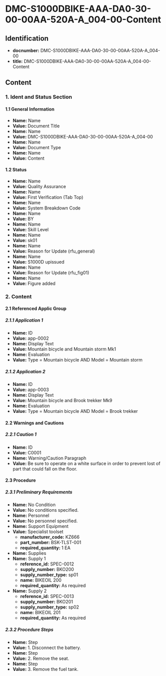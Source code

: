 # DMC-S1000DBIKE-AAA-DA0-30-00-00AA-520A-A_004-00-Content

## Identification

*   **docnumber:** DMC-S1000DBIKE-AAA-DA0-30-00-00AA-520A-A_004-00
*   **title:** DMC-S1000DBIKE-AAA-DA0-30-00-00AA-520A-A_004-00-Content

## Content

### 1. Ident and Status Section

#### 1.1 General Information

*   **Name:** Name
*   **Value:** Document Title
*   **Name:** Name
*   **Value:** DMC-S1000DBIKE-AAA-DA0-30-00-00AA-520A-A_004-00
*   **Name:** Name
*   **Value:** Document Type
*   **Name:** Name
*   **Value:** Content

#### 1.2 Status

*   **Name:** Name
*   **Value:** Quality Assurance
*   **Name:** Name
*   **Value:** First Verification (Tab Top)
*   **Name:** Name
*   **Value:** System Breakdown Code
*   **Name:** Name
*   **Value:** BY
*   **Name:** Name
*   **Value:** Skill Level
*   **Name:** Name
*   **Value:** sk01
*   **Name:** Name
*   **Value:** Reason for Update (rfu_general)
*   **Name:** Name
*   **Value:** S1000D upissued
*   **Name:** Name
*   **Value:** Reason for Update (rfu_fig01)
*   **Name:** Name
*   **Value:** Figure added

### 2. Content

#### 2.1 Referenced Applic Group

##### 2.1.1 Application 1

*   **Name:** ID
*   **Value:** app-0002
*   **Name:** Display Text
*   **Value:** Mountain bicycle and Mountain storm Mk1
*   **Name:** Evaluation
*   **Value:** Type = Mountain bicycle AND Model = Mountain storm

##### 2.1.2 Application 2

*   **Name:** ID
*   **Value:** app-0003
*   **Name:** Display Text
*   **Value:** Mountain bicycle and Brook trekker Mk9
*   **Name:** Evaluation
*   **Value:** Type = Mountain bicycle AND Model = Brook trekker

#### 2.2 Warnings and Cautions

##### 2.2.1 Caution 1

*   **Name:** ID
*   **Value:** C0001
*   **Name:** Warning/Caution Paragraph
*   **Value:** Be sure to operate on a white surface in order to prevent lost of part that could fall on the floor.

#### 2.3 Procedure

##### 2.3.1 Preliminary Requirements

*   **Name:** No Condition
*   **Value:** No conditions specified.
*   **Name:** Personnel
*   **Value:** No personnel specified.
*   **Name:** Support Equipment
*   **Value:** Specialist toolset
    *   **manufacturer_code:** KZ666
    *   **part_number:** BSK-TLST-001
    *   **required_quantity:** 1 EA
*   **Name:** Supplies
*   **Name:** Supply 1
    *   **reference_id:** SPEC-0012
    *   **supply_number:** BKO200
    *   **supply_number_type:** sp01
    *   **name:** BIKEOIL 200
    *   **required_quantity:** As required
*   **Name:** Supply 2
    *   **reference_id:** SPEC-0013
    *   **supply_number:** BKO201
    *   **supply_number_type:** sp02
    *   **name:** BIKEOIL 201
    *   **required_quantity:** As required

##### 2.3.2 Procedure Steps

*   **Name:** Step
*   **Value:** 1. Disconnect the battery.
*   **Name:** Step
*   **Value:** 2. Remove the seat.
*   **Name:** Step
*   **Value:** 3. Remove the fuel tank.